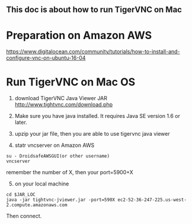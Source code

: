 ## This doc is about how to run TigerVNC on Mac
 
# Preparation on Amazon AWS
https://www.digitalocean.com/community/tutorials/how-to-install-and-configure-vnc-on-ubuntu-16-04

# Run TigerVNC on Mac OS
1. download TigerVNC Java Viewer JAR 
 http://www.tightvnc.com/download.php
 
 2. Make sure you have java installed. It requires Java SE version 1.6 or later.
 
 3. upzip your jar file, then you are able to use tigervnc java viewer
 
 4. statr vncserver on Amazon AWS
  ```
  su - DroidsafeAWSGUI(or other username)
  vncserver
  ```
  remember the number of X, then your port=5900+X
  
 5. on your local machine
 ```
 cd $JAR_LOC
 java -jar tightvnc-jviewer.jar -port=590X ec2-52-36-247-225.us-west-2.compute.amazonaws.com
 ```
 Then connect.
